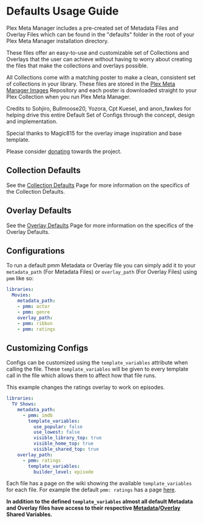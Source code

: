 # Defaults Usage Guide

Plex Meta Manager includes a pre-created set of Metadata Files and Overlay Files which can be found in the "defaults" folder in the root of your Plex Meta Manager installation directory.

These files offer an easy-to-use and customizable set of Collections and Overlays that the user can achieve without having to worry about creating the files that make the collections and overlays possible.

All Collections come with a matching poster to make a clean, consistent set of collections in your library. These files are stored in the [Plex Meta Manager Images](https://github.com/meisnate12/Plex-Meta-Manager-Images) Repository and each poster is downloaded straight to your Plex Collection when you run Plex Meta Manager.

Credits to Sohjiro, Bullmoose20, Yozora, Cpt Kuesel, and anon_fawkes for helping drive this entire Default Set of Configs through the concept, design and implementation.

Special thanks to Magic815 for the overlay image inspiration and base template.

Please consider [donating](https://github.com/sponsors/meisnate12) towards the project.

## Collection Defaults

See the [Collection Defaults](collections) Page for more information on the specifics of the Collection Defaults.

## Overlay Defaults

See the [Overlay Defaults](overlays.md) Page for more information on the specifics of the Overlay Defaults.

## Configurations

To run a default pmm Metadata or Overlay file you can simply add it to your `metadata_path` (For Metadata Files) or `overlay_path` (For Overlay Files) using `pmm` like so:

```yaml
libraries:
  Movies:
    metadata_path:
    - pmm: actor
    - pmm: genre
    overlay_path:
    - pmm: ribbon
    - pmm: ratings
```

## Customizing Configs

Configs can be customized using the `template_variables` attribute when calling the file. These `template_variables` will be given to every template call in the file which allows them to affect how that file runs.

This example changes the ratings overlay to work on episodes.

```yaml
libraries:
  TV Shows:
    metadata_path:
      - pmm: imdb
        template_variables:
          use_popular: false
          use_lowest: false
          visible_library_top: true
          visible_home_top: true
          visible_shared_top: true
    overlay_path:
      - pmm: ratings
        template_variables:
          builder_level: episode
```

Each file has a page on the wiki showing the available `template_variables` for each file. For example the default `pmm: ratings` has a page [here](overlays/ratings).

**In addition to the defined `template_variables` almost all default Metadata and Overlay files have access to their respective [Metadata](collection_variables)/[Overlay](overlay_variables.md) Shared Variables.**

```{include} example.md
```

